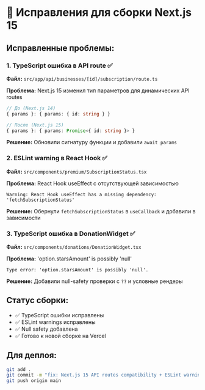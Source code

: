 # 🔧 Исправления для сборки Next.js 15

## Исправленные проблемы:

### 1. **TypeScript ошибка в API route** ✅
**Файл:** `src/app/api/businesses/[id]/subscription/route.ts`

**Проблема:** Next.js 15 изменил тип параметров для динамических API routes
```typescript
// До (Next.js 14)
{ params }: { params: { id: string } }

// После (Next.js 15) 
{ params }: { params: Promise<{ id: string }> }
```

**Решение:** Обновили сигнатуру функции и добавили `await params`

### 2. **ESLint warning в React Hook** ✅
**Файл:** `src/components/premium/SubscriptionStatus.tsx`

**Проблема:** React Hook useEffect с отсутствующей зависимостью
```
Warning: React Hook useEffect has a missing dependency: 'fetchSubscriptionStatus'
```

**Решение:** Обернули `fetchSubscriptionStatus` в `useCallback` и добавили в зависимости

### 3. **TypeScript ошибка в DonationWidget** ✅
**Файл:** `src/components/donations/DonationWidget.tsx`

**Проблема:** 'option.starsAmount' is possibly 'null'
```
Type error: 'option.starsAmount' is possibly 'null'.
```

**Решение:** Добавили null-safety проверки с `??` и условные рендеры

## Статус сборки:
- ✅ TypeScript ошибки исправлены
- ✅ ESLint warnings исправлены  
- ✅ Null safety добавлена
- ✅ Готово к новой сборке на Vercel

## Для деплоя:
```bash
git add .
git commit -m "fix: Next.js 15 API routes compatibility + ESLint warnings"
git push origin main
```
